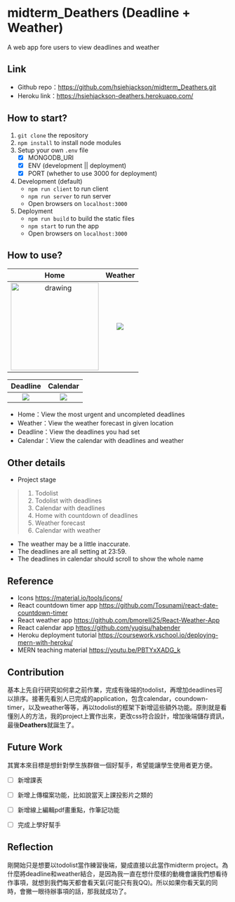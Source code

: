 # midterm_Deathers (Deadline + Weather)
A web app fore users to view deadlines and weather

Link
---
* Github repo：https://github.com/hsiehjackson/midterm_Deathers.git
* Heroku link：https://hsiehjackson-deathers.herokuapp.com/

How to start?
---
1. ``git clone`` the repository
2. ``npm install`` to install node modules
3. Setup your own ``.env`` file 
    - [x] MONGODB_URI
    - [x] ENV (development || deployment)
    - [x] PORT (whether to use 3000 for deployment)
4. Development (default)
    * ``npm run client`` to run client
    * ``npm run server`` to run server
    * Open browsers on ``localhost:3000``
6. Deployment
    * ``npm run build`` to build the static files
    * ``npm start`` to run the app
    * Open browsers on ``localhost:3000``


How to use?
---
Home           |  Weather
:-------------------------:|:-------------------------:
<img src="https://i.imgur.com/0R8Xp82.jpg" alt="drawing" width="200"/>  |  ![](https://i.imgur.com/n6G7v30.jpg)

Deadline          |  Calendar
:-------------------------:|:-------------------------:
![](https://i.imgur.com/FaSGnKL.jpg)  | ![](https://i.imgur.com/IkTQ3au.jpg)

* Home：View the most urgent and uncompleted deadlines
* Weather：View the weather forecast in given location
* Deadline：View the deadlines you had set
* Calendar：View the calendar with deadlines and weather

Other details
---
* Project stage
>   1. Todolist 
>   2. Todolist with deadlines
>   3. Calendar with deadlines
>   4. Home with countdown of deadlines
>   5. Weather forecast 
>   6. Calendar with weather
* The weather may be a little inaccurate.
* The deadlines are all setting at 23:59.
* The deadlines in calendar should scroll to show the whole name

Reference
---
* Icons
https://material.io/tools/icons/
* React countdown timer app
https://github.com/Tosunami/react-date-countdown-timer
* React weather app
https://github.com/bmorelli25/React-Weather-App
* React calendar app
https://github.com/yugisu/habender
* Heroku deployment tutorial
https://coursework.vschool.io/deploying-mern-with-heroku/
* MERN teaching material
https://youtu.be/PBTYxXADG_k



Contribution
---
基本上先自行研究如何拿之前作業，完成有後端的todolist，再增加deadlines可以排序。接著先看別人已完成的application，包含calendar，coundown-timer，以及weather等等，再以todolist的框架下新增這些額外功能。原則就是看懂別人的方法，我的project上實作出來，更改css符合設計，增加後端儲存資訊，最後**Deathers**就誕生了。



Future Work
---
其實本來目標是想針對學生族群做一個好幫手，希望能讓學生使用者更方便。
- [ ] 新增課表
- [ ] 新增上傳檔案功能，比如說當天上課投影片之類的
- [ ] 新增線上編輯pdf畫重點，作筆記功能
- [ ] 完成上學好幫手


Reflection
---
剛開始只是想要以todolist當作練習後端，變成直接以此當作midterm project。為什麼將deadline和weather結合，是因為我一直在想什麼樣的動機會讓我們想看待作事項，就想到我們每天都會看天氣(可能只有我QQ)。所以如果你看天氣的同時，會撇一眼待辦事項的話，那我就成功了。



